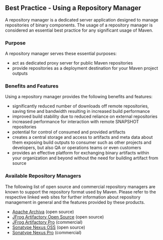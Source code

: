 ## Best Practice - Using a Repository Manager

A repository manager is a dedicated server application designed to manage
repositories of binary components. The usage of a repository manager is 
considered an essential best practice for any significant usage of Maven.


### Purpose

A repository manager serves these essential purposes:

* act as dedicated proxy server for public Maven repositories
* provide repositories as a deployment destination for your Maven project 
outputs

### Benefits and Features

Using a repository manager provides the following benefits and features:

* significantly reduced number of downloads off remote repositories, saving time
and bandwidth resulting in increased build performance
* improved build stability due to reduced reliance on external repositories
* increased performance for interaction with remote SNAPSHOT repositories
* potential for control of consumed and provided artifacts
* creates a central storage and access to artifacts and meta data about them 
exposing build outputs to consumer such as other projects and developers, but 
also QA or operations teams or even customers 
* provides an effective platform for exchanging binary artifacts within 
your organization and beyond without the need for building artifact from source

### Available Repository Managers

The following list of open source and commercial repository managers are known 
to support the repository format used by Maven. Please refer to the respective 
linked web sites for further information about repository management in general 
and the features provided by these products.

* <a href="http://archiva.apache.org/" target="_blank" rel="nofollow">Apache Archiva</a> (open source)
* <a href="http://www.jfrog.com/open-source" target="_blank" rel="nofollow">JFrog Artifactory Open Source</a> (open source)
* <a href="http://www.jfrog.com/artifactory/" target="_blank" rel="nofollow">JFrog Artifactory Pro</a> (commercial)
* <a href="http://www.sonatype.org/nexus/go/" target="_blank" rel="nofollow">Sonatype Nexus OSS</a> (open source)
* <a href="http://links.sonatype.com/products/nexus/pro/home" target="_blank" rel="nofollow">Sonatype Nexus Pro</a> (commercial)

